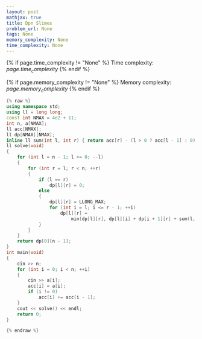 ```yaml
---
layout: post
mathjax: true
title: Dpn Slimes
problem_url: None
tags: None
memory_complexity: None
time_complexity: None
---
```




{% if page.time_complexity != "None" %}
Time complexity: ${{ page.time_complexity }}$
{% endif %}

{% if page.memory_complexity != "None" %}
Memory complexity: ${{ page.memory_complexity }}$
{% endif %}

```cpp
{% raw %}
using namespace std;
using ll = long long;
const int NMAX = 4e2 + 11;
int n, a[NMAX];
ll acc[NMAX];
ll dp[NMAX][NMAX];
inline ll sum(int l, int r) { return acc[r] - (l > 0 ? acc[l - 1] : 0); }
ll solve(void)
{
    for (int l = n - 1; l >= 0; --l)
    {
        for (int r = l; r < n; ++r)
        {
            if (l == r)
                dp[l][r] = 0;
            else
            {
                dp[l][r] = LLONG_MAX;
                for (int i = l; i <= r - 1; ++i)
                    dp[l][r] =
                        min(dp[l][r], dp[l][i] + dp[i + 1][r] + sum(l, r));
            }
        }
    }
    return dp[0][n - 1];
}
int main(void)
{
    cin >> n;
    for (int i = 0; i < n; ++i)
    {
        cin >> a[i];
        acc[i] = a[i];
        if (i != 0)
            acc[i] += acc[i - 1];
    }
    cout << solve() << endl;
    return 0;
}

{% endraw %}
```